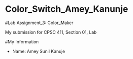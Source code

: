 # Color_Switch_Amey_Kanunje

#Lab Assignment_3: Color_Maker

My submission for CPSC 411, Section 01, Lab 

#My Information

* Name: Amey Sunil Kanuje